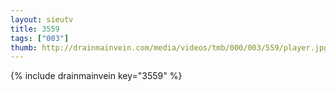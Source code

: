 ```yaml
--- 
layout: sieutv
title: 3559
tags: ["003"]
thumb: http://drainmainvein.com/media/videos/tmb/000/003/559/player.jpg
---
```

{% include drainmainvein key="3559" %} 
